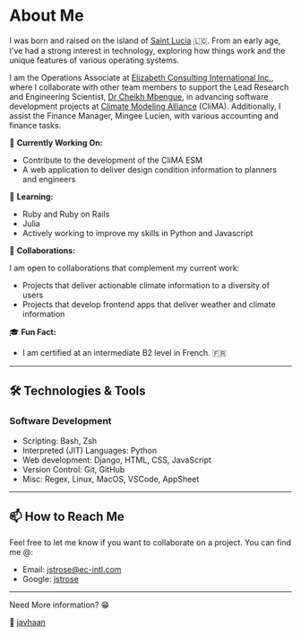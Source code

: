# About Me

I was born and raised on the island of [Saint Lucia](https://en.wikipedia.org/wiki/Saint_Lucia) 🇱🇨. From an early age, I've had a strong interest in technology, exploring how things work and the unique features of various operating systems.

I am the Operations Associate at [Elizabeth Consulting International Inc.](https://www.ec-intl.com), where I collaborate with other team members to support the Lead Research and Engineering Scientist, [Dr Cheikh Mbengue](https://github.com/cmbengue-ec-intl), in advancing software development projects at [Climate Modeling Alliance](https://clima.caltech.edu/) (CliMA). Additionally, I assist the Finance Manager, Mingee Lucien, with various accounting and finance tasks.

🔭 **Currently Working On:**

- Contribute to the development of the CliMA ESM
- A web application to deliver design condition information to planners and engineers

🌱 **Learning:**

- Ruby and Ruby on Rails
- Julia
- Actively working to improve my skills in Python and Javascript

👯 **Collaborations:**

I am open to collaborations that complement my current work:

- Projects that deliver actionable climate information to a diversity of users
- Projects that develop frontend apps that deliver weather and climate information

🎓 **Fun Fact:**

- I am certified at an intermediate B2 level in French. 🇫🇷

---

## 🛠️ Technologies & Tools

### Software Development

- Scripting: Bash, Zsh
- Interpreted (JIT) Languages: Python
- Web development: Django, HTML, CSS, JavaScript
- Version Control: Git, GitHub
- Misc: Regex, Linux, MacOS, VSCode, AppSheet

---

## 📫 How to Reach Me

Feel free to let me know if you want to collaborate on a project. You can find me @:

- Email: [jstrose@ec-intl.com](mailto:jstrose@ec-intl.com)
- Google: [jstrose](https://g.dev/jstrose)

---

Need More information? 😁
<!--
🔗 [Visit My Website](https://cmbengue-ec-intl.github.io)

---
-->
👾 [javhaan](https://github.com/javhaan)
